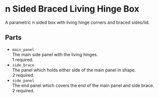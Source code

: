 n Sided Braced Living Hinge Box
===============================

A parametric n sided box with living hinge corners and braced sides/lid.

Parts
-----

 - ```main_panel```   
   The main side panel with the living hinges.   
   1 required.
 - ```side_brace```   
   The panel which holds either side of the main panel in shape.   
   2 required.
 - ```side_panel```   
   The end panel which covers the end of the main panel and side brace.   
   2 required.
